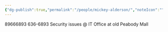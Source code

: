 ```yaml
---
{"dg-publish":true,"permalink":"/people/mickey-alderson/","noteIcon":"","created":"2025-01-15T12:07:32.318-06:00"}
---
```


89666893
636-6893
Security issues @ IT
Office at old Peabody Mall
